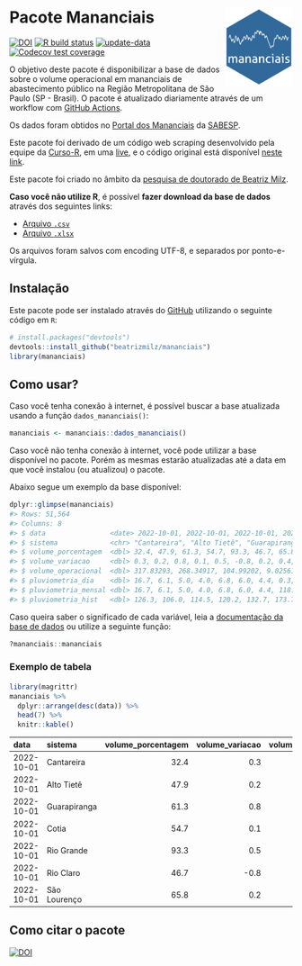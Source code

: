 
<!-- README.md is generated from README.Rmd. Please edit that file -->

# Pacote Mananciais <img src="man/figures/hexlogo.png" align="right" width = "120px"/>

<!-- badges: start -->

[![DOI](https://zenodo.org/badge/DOI/10.5281/zenodo.4733056.svg)](https://doi.org/10.5281/zenodo.4733056)
[![R build
status](https://github.com/beatrizmilz/mananciais/workflows/R-CMD-check/badge.svg)](https://github.com/beatrizmilz/mananciais/actions)
[![update-data](https://github.com/beatrizmilz/mananciais/actions/workflows/2-update_data.yaml/badge.svg)](https://github.com/beatrizmilz/mananciais/actions/workflows/2-update_data.yaml)
[![Codecov test
coverage](https://codecov.io/gh/beatrizmilz/mananciais/branch/master/graph/badge.svg)](https://codecov.io/gh/beatrizmilz/mananciais?branch=master)
<!-- badges: end -->

O objetivo deste pacote é disponibilizar a base de dados sobre o volume
operacional em mananciais de abastecimento público na Região
Metropolitana de São Paulo (SP - Brasil). O pacote é atualizado
diariamente através de um workflow com [GitHub
Actions](https://github.com/beatrizmilz/mananciais/actions).

Os dados foram obtidos no [Portal dos
Mananciais](http://mananciais.sabesp.com.br/Situacao) da
[SABESP](http://site.sabesp.com.br/site/Default.aspx).

Este pacote foi derivado de um código web scraping desenvolvido pela
equipe da [Curso-R](https://www.curso-r.com/), em uma
[live](https://youtu.be/jvZIxrMmOcQ), e o código original está
disponível [neste
link](https://github.com/curso-r/lives/blob/master/drafts/20200730_scraper_sabesp.R).

Este pacote foi criado no âmbito da [pesquisa de doutorado de Beatriz
Milz](https://beatrizmilz.github.io/tese/).

**Caso você não utilize R**, é possível **fazer download da base de
dados** através dos seguintes links:

-   [Arquivo
    `.csv`](https://github.com/beatrizmilz/mananciais/raw/master/inst/extdata/mananciais.csv)
-   [Arquivo
    `.xlsx`](https://github.com/beatrizmilz/mananciais/blob/master/inst/extdata/mananciais.xlsx?raw=true)

Os arquivos foram salvos com encoding UTF-8, e separados por
ponto-e-vírgula.

## Instalação

Este pacote pode ser instalado através do [GitHub](https://github.com/)
utilizando o seguinte código em `R`:

``` r
# install.packages("devtools")
devtools::install_github("beatrizmilz/mananciais")
library(mananciais)
```

## Como usar?

Caso você tenha conexão à internet, é possível buscar a base atualizada
usando a função `dados_mananciais()`:

``` r
mananciais <- mananciais::dados_mananciais() 
```

Caso você não tenha conexão à internet, você pode utilizar a base
disponível no pacote. Porém as mesmas estarão atualizadas até a data em
que você instalou (ou atualizou) o pacote.

Abaixo segue um exemplo da base disponível:

``` r
dplyr::glimpse(mananciais)
#> Rows: 51,564
#> Columns: 8
#> $ data                <date> 2022-10-01, 2022-10-01, 2022-10-01, 2022-10-01, 2…
#> $ sistema             <chr> "Cantareira", "Alto Tietê", "Guarapiranga", "Cotia…
#> $ volume_porcentagem  <dbl> 32.4, 47.9, 61.3, 54.7, 93.3, 46.7, 65.8, 32.1, 47…
#> $ volume_variacao     <dbl> 0.3, 0.2, 0.8, 0.1, 0.5, -0.8, 0.2, 0.4, 0.3, 0.9,…
#> $ volume_operacional  <dbl> 317.83293, 268.34917, 104.99202, 9.02561, 104.7087…
#> $ pluviometria_dia    <dbl> 16.7, 6.1, 5.0, 4.0, 6.8, 6.0, 4.4, 0.3, 0.0, 0.4,…
#> $ pluviometria_mensal <dbl> 16.7, 6.1, 5.0, 4.0, 6.8, 6.0, 4.4, 118.1, 79.3, 9…
#> $ pluviometria_hist   <dbl> 126.3, 106.0, 114.5, 120.2, 132.7, 173.7, 141.2, 8…
```

Caso queira saber o significado de cada variável, leia a [documentação
da base de
dados](https://beatrizmilz.github.io/mananciais/reference/mananciais.html)
ou utilize a seguinte função:

``` r
?mananciais::mananciais
```

### Exemplo de tabela

``` r
library(magrittr)
mananciais %>% 
  dplyr::arrange(desc(data)) %>% 
  head(7) %>%
  knitr::kable()
```

| data       | sistema      | volume_porcentagem | volume_variacao | volume_operacional | pluviometria_dia | pluviometria_mensal | pluviometria_hist |
|:-----------|:-------------|-------------------:|----------------:|-------------------:|-----------------:|--------------------:|------------------:|
| 2022-10-01 | Cantareira   |               32.4 |             0.3 |          317.83293 |             16.7 |                16.7 |             126.3 |
| 2022-10-01 | Alto Tietê   |               47.9 |             0.2 |          268.34917 |              6.1 |                 6.1 |             106.0 |
| 2022-10-01 | Guarapiranga |               61.3 |             0.8 |          104.99202 |              5.0 |                 5.0 |             114.5 |
| 2022-10-01 | Cotia        |               54.7 |             0.1 |            9.02561 |              4.0 |                 4.0 |             120.2 |
| 2022-10-01 | Rio Grande   |               93.3 |             0.5 |          104.70871 |              6.8 |                 6.8 |             132.7 |
| 2022-10-01 | Rio Claro    |               46.7 |            -0.8 |            6.37788 |              6.0 |                 6.0 |             173.7 |
| 2022-10-01 | São Lourenço |               65.8 |             0.2 |           58.48600 |              4.4 |                 4.4 |             141.2 |

## Como citar o pacote

[![DOI](https://zenodo.org/badge/DOI/10.5281/zenodo.4733056.svg)](https://doi.org/10.5281/zenodo.4733056)
